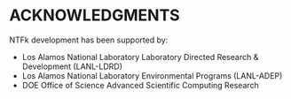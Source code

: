 ACKNOWLEDGMENTS
==============

NTFk development has been supported by:

* Los Alamos National Laboratory Laboratory Directed Research & Development (LANL-LDRD)
* Los Alamos National Laboratory Environmental Programs (LANL-ADEP)
* DOE Office of Science Advanced Scientific Computing Research